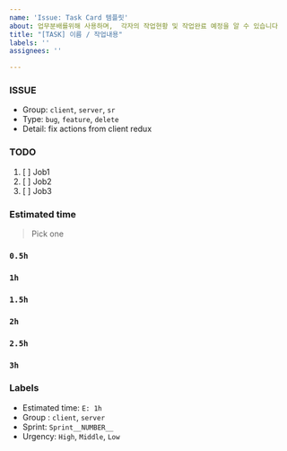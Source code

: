 ```yaml
---
name: 'Issue: Task Card 템플릿'
about: 업무분배를위해 사용하며,  각자의 작업현황 및 작업완료 예정을 알 수 있습니다
title: "[TASK] 이름 / 작업내용"
labels: ''
assignees: ''

---
```


### ISSUE
- Group:  `client`, `server`, `sr`
- Type: `bug`, `feature`, `delete`
- Detail: fix actions from client redux

### TODO
1. [ ] Job1
2. [ ] Job2
3. [ ] Job3

### Estimated time
> Pick one
### `0.5h`
### `1h`
### `1.5h`
### `2h`
### `2.5h`
### `3h`

### Labels
- Estimated time: `E: 1h`
- Group : `client`, `server`
- Sprint: `Sprint__NUMBER__`
- Urgency: `High`, `Middle`, `Low`
